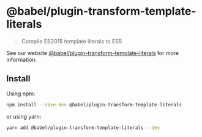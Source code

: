 # @babel/plugin-transform-template-literals

> Compile ES2015 template literals to ES5

See our website [@babel/plugin-transform-template-literals](https://babeljs.io/docs/babel-plugin-transform-template-literals) for more information.

## Install

Using npm:

```sh
npm install --save-dev @babel/plugin-transform-template-literals
```

or using yarn:

```sh
yarn add @babel/plugin-transform-template-literals --dev
```

